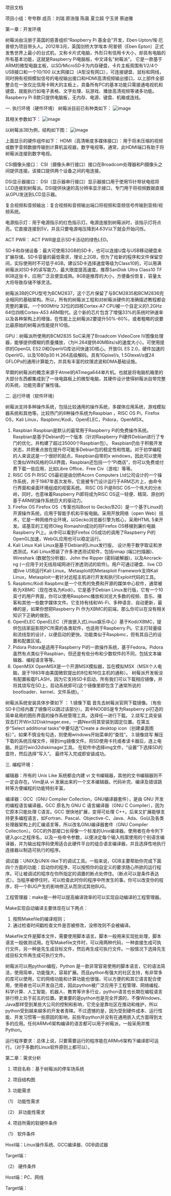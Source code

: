 项目文档

项目小组：夸夸群   成员：刘瑞 原浩强 陈晨 夏立超 宁玉贤 蔡迪雅


第一章：开发环境

树莓派由注册于英国的慈善组织“Raspberry Pi 基金会”开发，Eben·Upton/埃·厄普顿为项目带头人。2012年3月，英国剑桥大学埃本·阿普顿（Eben Epton）正式发售世界上最小的台式机，又称卡片式电脑，外形只有信用卡大小，却具有电脑的所有基本功能，这就是Raspberry Pi电脑板，中文译名"树莓派"。
它是一款基于ARM的微型电脑主板，以SD/MicroSD卡为内存硬盘，卡片主板周围有1/2/4个USB接口和一个10/100 以太网接口（A型没有网口），可连接键盘、鼠标和网线，同时拥有视频模拟信号的电视输出接口和HDMI高清视频输出接口，以上部件全部整合在一张仅比信用卡稍大的主板上，具备所有PC的基本功能只需接通电视机和键盘，就能执行如电子表格、文字处理、玩游戏、播放高清视频等诸多功能。 Raspberry Pi B款只提供电脑板，无内存、电源、键盘、机箱或连线。

一.  执行环境（硬件环境）
树莓派目前已有种类如下：
![image](https://github.com/yuanhaoqiang/Freedom/blob/master/pictures/00.jpg)

其相关参数如下：
 ![image](https://github.com/yuanhaoqiang/Freedom/blob/master/pictures/01.jpg)

以树莓派3B为例，结构如下图：
![image](https://github.com/yuanhaoqiang/Freedom/blob/master/pictures/02.jpg)

上面显示的硬件组件如下：
HDMI（高清晰度多媒体接口）：用于将未压缩的视频或数字音频数据传输到计算机监视器，数字电视等。通常，此HDMI端口有助于将树莓派连接到数字电视。

CSI摄像头接口： CSI（摄像头串行接口）接口在Broadcom处理器和Pi摄像头之间提供连接。该接口提供两个设备之间的电连接。

DSI显示器接口： DSI（显示器串行接口）显示器接口用于使用15针带状电缆将LCD连接到树莓派。DSI提供快速的高分辨率显示接口，专门用于将视频数据直接从GPU发送到LCD显示器。

复合视频和音频输出：复合视频和音频输出端口将视频和音频信号传输到音频/视频系统。

电源指示灯：用于电源指示的红色指示灯。电源连接到树莓派时，该指示灯将点亮。它直接连接到5V，并且只要电源电压降到4.63V以下就会开始闪烁。

ACT PWR： ACT PWR是显示SD卡活动的绿色LED。

SD卡和存储设备：最大可使用32GB的SD卡，也可以连接U盘与USB移动硬盘来扩展存储。SD卡容量的最低需求，理论上2GB，但为了给新的程序和文件保留空间，实际使用时不可低于4GB。建议SD卡选择速度等级为Class10的，可以用满树莓派对SD卡的读写能力，最大限度提高速度。推荐SanDisk Ultra Class10 TF 8GB这张卡，应用广泛且便宜成熟。8GB是推荐的大小，方便备份恢复，容量太大将导致存储不够灵活。

树莓派3B的CPU型号为BCM2837，这个芯片保留了与BCM2835和BCM2836完全相同的基础架构。所以，所有的树莓派工程和对树莓派硬件的准确描述教程都会完整的兼容。一个900MHz 32位的四核Cortex-A7 CPU被一个自定义的1.2GHz 64位四核Cortex-A53 ARM取代。这个新的芯片包含了增强33%的系统时钟速率以及各种架构上的增强，在性能上比树莓派2要提升50%-60%，或者粗略的说要比最原始的树莓派性能提升10倍。

GPU：树莓派所使用的BCM2835 SoC采用了Broadcom VideoCore IV图像处理器，能够提供模糊的质量播放，（为H.264提供40MBits/s的速度大小）。可使用提供的OpenGL ES2.0和OpenVG库访问快速3D核心。开放GL ES 2.0，硬件加速的OpenVG，以及1080p30 H.264高级解码。具有1Gpixel/s, 1.5Gtexel/s或24 GFLOPs的通用计算能力，并具有丰富的纹理滤波和DMA基础设施。

早期的树莓派的概念来源于Atmel的ATmega644单片机。也就是将电脑机箱里的大部分东西都集成到了一块电路板上的微型电脑，其硬件设计使得树莓派自带完整的系统，功能完善扩展性强。

二.	 运行环境（软件环境）

树莓派支持多种操作系统，包括比较通用的操作系统，多媒体应用系统，游戏模拟器系统和其他等。比较热门的8种操作系统为Raspbian ，RISC OS Pi，Firefox OS，Kali Linux，Raspbmc/Kodi，OpenELEC，Pidora，OpenMSX。
1. Raspbian
Raspbian是默认的最常用于Raspberry Pi的免费操作系统。Raspbian是基于Debian的一个版本（针对Raspberry Pi硬件Debian进行了专门的优化，并构建了超过35000个Raspbian包）。
Raspbian仍处于积极开发状态，并把重点放在提升尽可能多Debian包的稳定性和性能。对于初学编程的人来说这是一个很好的起点，Raspbian自带的x windows，因此可以使用它类似WIN风格的GUI界面，Raspbian还包括一个“Pi商店”，你可以免费或付费下载一些应用，比如Libre Office、Free Civ（游戏）等等。
2. RISC OS Pi
RISC OS最初是由剑桥Acorn Computers Ltd公司设计的一个操作系统，并于1987年首次发布，它是被专门设计运行于ARM芯片上，由命令行界面和桌面环境组成的视窗系统。
RISC OS Pi是RISC OS一个伟大的分水岭，同时，也意味着Raspberry Pi即将成为RISC OS这一轻便、精简、原创的基于ARM的操作系统巨大的驱动力。
3. Firefox OS
Firefox OS（专案也叫Boot to Gecko/B2G）是一个基于Linux的开源操作系统，应用于智能手机和平板电脑。采用开放网络（open Web）技术，它是一种网络作业环境，以Gecko浏览器引擎为核心，采用HTML 5来开发。诺基亚的工程师Oleg Romashin成功的将Firefox OS移植到廉价电脑Raspberry Pi上。从中可以看到Firefox OS成功的调用了Raspberry Pi的OpenGL加速，WebGL应用也可以稳定运行。
4. Kali Linux
Kali Linux是基于Debian的Linux发行版， 设计用于数字取证和渗透测试。Kali Linux预装了许多渗透测试软件，包括nmap (端口扫描器)、Wireshark (数据包分析器)、John the Ripper (密码破解器)，以及Aircrack-ng (一应用于对无线局域网进行渗透测试的软件)。用户可通过硬盘、live CD或live USB运行Kali Linux。Metasploit的Metasploit Framework支持Kali Linux，Metasploit一套针对远程主机进行开发和执行Exploit代码的工具。
5. Raspbmc/Kodi
Raspbmc是一个优秀的免费和开源的媒体中心软件，通常被称为XBMC（现在改名为Kodi）。它是基于Debian Linux发行版，它有一个10英寸的用户界面，你可以使用Raspbmc播放和浏览大多数的视频、音乐、播客和其他一些数字媒体文件。它支持有线和Wi-Fi、多种语言、自动更新，最棒的是，如果你想把Raspberry Pi 作为XBMC的前端，那么你可以在没有相关知识下正确的做到。
6. OpenELEC
OpenELEC（开放嵌入式Linux娱乐中心）基于Kodi/XBMC，提供包括家庭影院PC所需的各类软件，也适用于Raspberry Pi。它主打轻量级和流线型的设计，以便启动的更快。功能类似于Raspbmc，但有其自己的设置和配置区域。
7. Pidora
Pidora是适用于Raspberry Pi的一款操作系统，基于Fedora。Pidora虽然有点类似于Raspbian，但还是有些分布和少数软件的不同，包括文本编辑器、编程语言等等。
8. OpenMSX
OpenMSX是一个开源MSX模拟器，旨在模拟MSX（MSX个人电脑，是于1983年由美国微软提出的8位和16位主机的通称）。
树莓派开发板没有配置板载FLASH，因为它支持SD卡启动，所有我们可以下载相应镜像，并将其烧写在SD上，启动系统即可(这个镜像里即包含了通常所说的bootloader、kernel、文件系统)。‘

树莓派系统安装具体步骤如下 ：
1.镜像下载
首先去树莓派官网下载镜像。（有些SD卡已经内置了镜像可以跳过该部分）。其中NOOBS是专为Raspberry pi打造的简单易用的图形界面的操作系统管理工具。选择任一进行下载。
2.烧写工具安装
双击打开Win32DiskImager.exe，一路Next将其安装到固定位置。在第五步“Select additional tasks”中要勾选“Create a desktop icon（创建桌面图标）”。如果不慎没有勾选，则使用windows开始菜单的“查找”。
3.镜像烧写
解压下载的系统压缩文件，得到img镜像文件。将SD使用卡托或者读卡器后，连上电脑。并运行win32diskimager工具。 在软件中选择img文件，“设置”下选择SD的盘符，然后选择“写入”。
最终写入完成即安装成功。

三.	  编程环境：

编辑器：所有的 Unix Like 系统都会内建 vi 文书编辑器，其他的文书编辑器则不一定会存在。Vim是从 vi 发展出来的一个文本编辑器。代码补完、编译及错误跳转等方便编程的功能特别丰富。

编译器：GCC（GNU Compiler Collection，GNU编译器套件），是由 GNU 开发的编程语言编译器。GCC 原名为 GNU C 语言编译器（GNU C Compiler），因为它原本只能处理 C语言。GCC 很快地扩展，变得可处理 C++。后来又扩展能够支持更多编程语言，如Fortran、Pascal、Objective-C、Java、Ada、Go以及各类处理器架构上的汇编语言等，所以改名GNU编译器套件（GNU Compiler Collection）。GCC的外部接口长得像一个标准的Unix编译器。使用者在命令列下键入gcc之程序名，以及一些命令参数，以便决定每个输入档案使用的个别语言编译器，并为输出程序码使用适合此硬件平台的组合语言编译器，并且选择性地执行连接器以制造可执行的程序。

调试器：UNIX及UNIX-like下的调试工具。一般来说，GDB主要帮助你完成下面四个方面的功能：启动你的程序，可以按照你的自定义的要求随心所欲的运行程序。可让被调试的程序在你所指定的调置的断点处停住。（断点可以是条件表达式）。当程序被停住时，可以检查此时你的程序中所发生的事。你可以改变你的程序，将一个BUG产生的影响修正从而测试其他BUG。

工程管理器：make是一种可以提高编译效率的可以实现自动编译的工程管理器。

Make实现自动编译主要体现在以下两点： 
1)	按照Makefile的编译规则；
2)	通过检查时间戳检查文件是否被修改，没修改则不会被编译。

Makefile文件是脚本文件，需要使用脚本语言。脚本一般用来实现批处理，脚本语言一般做测试用。在写Makefile文件时，可以用两种代码，一种直接生成可执行文件，另一种是先生成目标文件，然后再生成可执行文件。一般情况下选择先生成目标文件再生成可执行文件。

树莓派可以用python编程，Python 是一款非常容易使用的脚本语言，它的语法简洁，使用简单，功能强大，容易扩展。而且python有强大的社区支持，有非常多的库可以使用，它的网络功能和计算功能也很强，可以方便的和其它语言配合使用，使用者也可以开发自己库，因此python被广泛应用于工程管理、网络编程、科学计算、人工智能、机器人、教育等许多行业，python语言也长期在编程语言排行榜上处于前五的位置。更重要的是python也是完全开源的，不像Windows、Java那样受到某些大公司的控制和影响，它完全是靠社区在推动和维护，所以python受到越来越多的开发者青睐。不过遗憾的是，因为受到硬件成本、运行性能、开发习惯等一些原因的影响，前些年python并没有在通用嵌入式方面得到太多的应用。任何ARMv6架构编译的语言都可以用于树莓派，一般采用并推Python。

运行程序要求：总体上说，只要需要运行的程序能在ARMv6架构下编译即可运行。（对于多数的Linux软件原则上都可以）。


第二章：需求分析

1.  项目名称：基于树莓派的停车场系统

2.  项目结构图


3.  功能需求

（1） 功能性需求

（2） 非功能性需求


4.  项目所需的软硬件条件

（1） 软件条件

Host端：Linux操作系统、GCC编译器、GDB调试器

Target端：


（2） 硬件条件

Host端：PC、网线

Target端：

